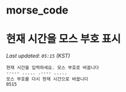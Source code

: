# morse_code
# 현재 시간을 모스 부호 표시
<!-- MORSE_TIME_START -->
_Last updated: `05:15` (KST)_

```
현재 시간을 입력하세요. 모스 부호로 바꿉니다
----- ..... .---- .....
모스 부호를 다시 현재 시간으로 바꿉니다
0515
```
<!-- MORSE_TIME_END -->
